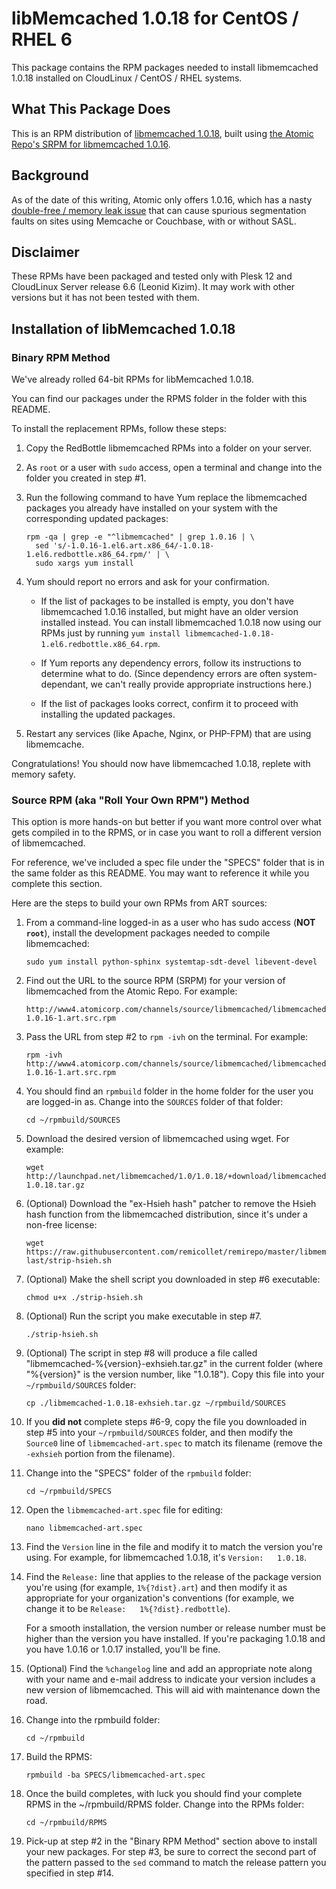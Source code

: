 # libMemcached 1.0.18 for CentOS / RHEL 6
This package contains the RPM packages needed to install libmemcached 1.0.18
installed on CloudLinux / CentOS / RHEL systems.

## What This Package Does
This is an RPM distribution of
[libmemcached 1.0.18](https://launchpad.net/libmemcached/1.0/1.0.18), built
using [the Atomic Repo's SRPM for libmemcached 1.0.16](http://www4.atomicorp.com/channels/source/libmemcached/).

## Background
As of the date of this writing, Atomic only offers 1.0.16, which has a nasty
[double-free / memory leak issue](https://bugs.launchpad.net/bugs/1126601) that
can cause spurious segmentation faults on sites using Memcache or Couchbase,
with or without SASL.

## Disclaimer
These RPMs have been packaged and tested only with Plesk 12 and CloudLinux
Server release 6.6 (Leonid Kizim). It may work with other versions but it has
not been tested with them.

## Installation of libMemcached 1.0.18
### Binary RPM Method
We've already rolled 64-bit RPMs for libMemcached 1.0.18.

You can find our packages under the RPMS folder in the folder with this README.

To install the replacement RPMs, follow these steps:

1. Copy the RedBottle libmemcached RPMs into a folder on your server.

2. As `root` or a user with `sudo` access, open a terminal and change into the
   folder you created in step #1.

3. Run the following command to have Yum replace the libmemcached packages you
   already have installed on your system with the corresponding updated
   packages:

       rpm -qa | grep -e "^libmemcached" | grep 1.0.16 | \
         sed 's/-1.0.16-1.el6.art.x86_64/-1.0.18-1.el6.redbottle.x86_64.rpm/' | \
         sudo xargs yum install

4. Yum should report no errors and ask for your confirmation.
   - If the list of packages to be installed is empty, you don't have
     libmemcached 1.0.16 installed, but might have an older version installed
     instead. You can install libmemcached 1.0.18 now using our RPMs just by
     running `yum install libmemcached-1.0.18-1.el6.redbottle.x86_64.rpm`.
     
   - If Yum reports any dependency errors, follow its instructions to determine
     what to do. (Since dependency errors are often system-dependant, we can't
     really provide appropriate instructions here.)
     
   - If the list of packages looks correct, confirm it to proceed with
     installing the updated packages.

5. Restart any services (like Apache, Nginx, or PHP-FPM) that are using
   libmemcache.
  
Congratulations! You should now have libmemcached 1.0.18, replete with memory
safety.
    
### Source RPM (aka "Roll Your Own RPM") Method
This option is more hands-on but better if you want more control over what gets
compiled in to the RPMS, or in case you want to roll a different version of
libmemcached.

For reference, we've included a spec file under the "SPECS" folder that is
in the same folder as this README. You may want to reference it while you
complete this section.

Here are the steps to build your own RPMs from ART sources:

1.  From a command-line logged-in as a user who has sudo access
    (**NOT `root`**), install the development packages needed to compile
    libmemcached:
   
        sudo yum install python-sphinx systemtap-sdt-devel libevent-devel

2.  Find out the URL to the source RPM (SRPM) for your version of libmemcached
    from the Atomic Repo. For example:
   
        http://www4.atomicorp.com/channels/source/libmemcached/libmemcached-1.0.16-1.art.src.rpm
     
3.  Pass the URL from step #2 to `rpm -ivh` on the terminal. For example:

        rpm -ivh http://www4.atomicorp.com/channels/source/libmemcached/libmemcached-1.0.16-1.art.src.rpm

4.  You should find an `rpmbuild` folder in the home folder for the user you are
    logged-in as. Change into the `SOURCES` folder of that folder:

        cd ~/rpmbuild/SOURCES
   
5.  Download the desired version of libmemcached using wget. For example:

        wget http://launchpad.net/libmemcached/1.0/1.0.18/+download/libmemcached-1.0.18.tar.gz

6.  (Optional) Download the "ex-Hsieh hash" patcher to remove the Hsieh hash
    function from the libmemcached distribution, since it's under a non-free
    license:
    
        wget https://raw.githubusercontent.com/remicollet/remirepo/master/libmemcached-last/strip-hsieh.sh

7.  (Optional) Make the shell script you downloaded in step #6 executable:

        chmod u+x ./strip-hsieh.sh

8.  (Optional) Run the script you make executable in step #7.

        ./strip-hsieh.sh

9.  (Optional) The script in step #8 will produce a file called
    "libmemcached-%{version}-exhsieh.tar.gz" in the current folder (where
    "%{version}" is the version number, like "1.0.18"). Copy this file into
    your `~/rpmbuild/SOURCES` folder:

        cp ./libmemcached-1.0.18-exhsieh.tar.gz ~/rpmbuild/SOURCES

10. If you **did not** complete steps #6-9, copy the file you downloaded in
    step #5 into your `~/rpmbuild/SOURCES` folder, and then modify the
    `Source0` line of `libmemcached-art.spec` to match its filename (remove the
    `-exhsieh` portion from the filename).

11. Change into the "SPECS" folder of the `rpmbuild` folder:

        cd ~/rpmbuild/SPECS
   
12. Open the `libmemcached-art.spec` file for editing:

        nano libmemcached-art.spec

13. Find the `Version` line in the file and modify it to match the version
    you're using. For example, for libmemcached 1.0.18, it's
    `Version:   1.0.18`.
   
14. Find the `Release:` line that applies to the release of the
    package version you're using (for example, `1%{?dist}.art`) and then
    modify it as appropriate for your organization's conventions (for example,
    we change it to be `Release:   1%{?dist}.redbottle`).
    
    For a smooth installation, the version number or release number must be
    higher than the version you have installed. If you're packaging 1.0.18
    and you have 1.0.16 or 1.0.17 installed, you'll be fine.

15. (Optional) Find the `%changelog` line and add an appropriate note along
    with your name and e-mail address to indicate your version includes a
    new version of libmemcached. This will aid with maintenance down the road.
    
16. Change into the rpmbuild folder:

        cd ~/rpmbuild
        
17. Build the RPMS:

        rpmbuild -ba SPECS/libmemcached-art.spec
        
18. Once the build completes, with luck you should find your complete RPMS in
    the ~/rpmbuild/RPMS folder. Change into the RPMs folder:
    
        cd ~/rpmbuild/RPMS
        
19. Pick-up at step #2 in the "Binary RPM Method" section above to install
    your new packages. For step #3, be sure to correct the second part of the
    pattern passed to the `sed` command to match the release pattern you
    specified in step #14.
